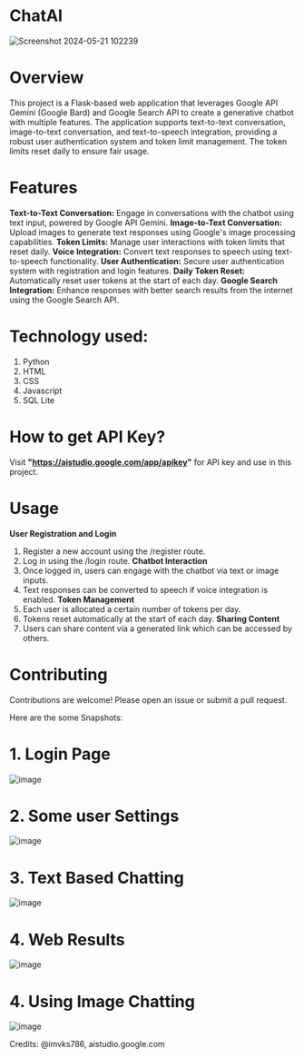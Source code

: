 # ChatAI
![Screenshot 2024-05-21 102239](https://github.com/imvks786/ChatAI/assets/56357173/b5e59dc6-f62f-480e-ae0d-aa5a1e6890d3)

# Overview
This project is a Flask-based web application that leverages Google API Gemini (Google Bard) and Google Search API to create a generative chatbot with multiple features. The application supports text-to-text conversation, image-to-text conversation, and text-to-speech integration, providing a robust user authentication system and token limit management. The token limits reset daily to ensure fair usage.

# Features
**Text-to-Text Conversation:** Engage in conversations with the chatbot using text input, powered by Google API Gemini.
**Image-to-Text Conversation:** Upload images to generate text responses using Google's image processing capabilities.
**Token Limits:** Manage user interactions with token limits that reset daily.
**Voice Integration:** Convert text responses to speech using text-to-speech functionality.
**User Authentication:** Secure user authentication system with registration and login features.
**Daily Token Reset:** Automatically reset user tokens at the start of each day.
**Google Search Integration:** Enhance responses with better search results from the internet using the Google Search API.

# Technology used:
1. Python
2. HTML
3. CSS
4. Javascript
5. SQL Lite

# How to get API Key?
Visit **"https://aistudio.google.com/app/apikey"** for API key and use in this project.

# Usage
**User Registration and Login**
1. Register a new account using the /register route.
2. Log in using the /login route.
**Chatbot Interaction**
1. Once logged in, users can engage with the chatbot via text or image inputs.
2. Text responses can be converted to speech if voice integration is enabled.
**Token Management**
1. Each user is allocated a certain number of tokens per day.
2. Tokens reset automatically at the start of each day.
**Sharing Content**
1. Users can share content via a generated link which can be accessed by others.

# Contributing
Contributions are welcome! Please open an issue or submit a pull request.

Here are the some Snapshots:
# 1. Login Page
![image](https://github.com/imvks786/ChatAI/assets/56357173/4f6866aa-0d2b-40e1-82c9-ebb1d50b43d1)

# 2. Some user Settings
![image](https://github.com/imvks786/ChatAI/assets/56357173/fa9b2879-8afe-407d-aeb5-d24f546cca58)

# 3. Text Based Chatting
![image](https://github.com/imvks786/ChatAI/assets/56357173/48e441a3-610a-41e0-a1e9-7f97e98d6a2a)

# 4. Web Results
![image](https://github.com/imvks786/ChatAI/assets/56357173/14ed5b53-3de0-4ce3-8b38-c463ede5f65e)

# 4. Using Image Chatting
![image](https://github.com/imvks786/ChatAI/assets/56357173/a59f4a59-8eb8-4f25-953c-600c27a617b4)

Credits:
@imvks786, aistudio.google.com
